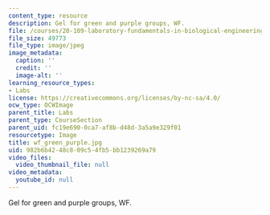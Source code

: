 ```yaml
---
content_type: resource
description: Gel for green and purple groups, WF.
file: /courses/20-109-laboratory-fundamentals-in-biological-engineering-fall-2007/982b6b4248c809c54fb5bb1239269a79_wf_green_purple.jpg
file_size: 49773
file_type: image/jpeg
image_metadata:
  caption: ''
  credit: ''
  image-alt: ''
learning_resource_types:
- Labs
license: https://creativecommons.org/licenses/by-nc-sa/4.0/
ocw_type: OCWImage
parent_title: Labs
parent_type: CourseSection
parent_uid: fc19e690-0ca7-af8b-d48d-3a5a9e329f01
resourcetype: Image
title: wf_green_purple.jpg
uid: 982b6b42-48c8-09c5-4fb5-bb1239269a79
video_files:
  video_thumbnail_file: null
video_metadata:
  youtube_id: null
---
```

Gel for green and purple groups, WF.